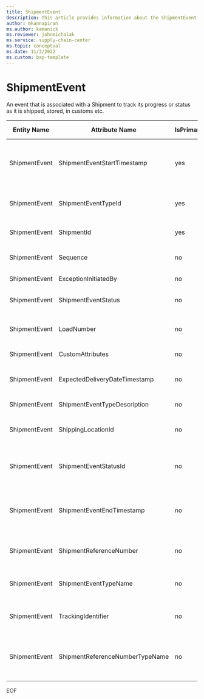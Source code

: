 ```yaml
---
title: ShipmentEvent
description: This article provides information about the ShipmentEvent entity.
author: mkannapiran
ms.author: kamanick
ms.reviewer: johnmichalak
ms.service: supply-chain-center
ms.topic: conceptual
ms.date: 11/3/2022
ms.custom: bap-template
---
```


# ShipmentEvent

An event that is associated with a Shipment to track its progress or status as it is shipped, stored, in customs etc.

| **Entity Name** | **Attribute Name** | **IsPrimaryKey** | **Data Type** | **Data Length** | **Description** |
| --- | --- | --- | --- | --- | --- |
| ShipmentEvent | ShipmentEventStartTimestamp | yes | timestamp | 14 | The start timestamp of the associated Shipment Event. |
| ShipmentEvent | ShipmentEventTypeId | yes | string | 36 | The unique identifier of a Shipment Event Type. |
| ShipmentEvent | ShipmentId | yes | string | 36 | The unique identifier of a Shipment. |
| ShipmentEvent | Sequence | no | string | 256 | Sequence number of the event |
| ShipmentEvent | ExceptionInitiatedBy | no | string | 256 | Event initiator |
| ShipmentEvent | ShipmentEventStatus | no | string | 256 | Shipment event status |
| ShipmentEvent | LoadNumber | no | string | 256 | Load number of the shipment |
| ShipmentEvent | CustomAttributes | no | string | 4000 | Custom attributes |
| ShipmentEvent | ExpectedDeliveryDateTimestamp | no | string | 256 | Expected delivery date time stamp |
| ShipmentEvent | ShipmentEventTypeDescription | no | string | 256 | Shipment event type |
| ShipmentEvent | ShippingLocationId | no | string | 36 | The unique identifier of a Shipping Location. |
| ShipmentEvent | ShipmentEventStatusId | no | string | 36 | The unique identifier of a Shipment Event Status. |
| ShipmentEvent | ShipmentEventEndTimestamp | no | timestamp | 14 | The end timestamp of the associated Shipment Event. |
| ShipmentEvent | ShipmentReferenceNumber | no | string | 256 | Reference number of the shipment |
| ShipmentEvent | ShipmentEventTypeName | no | string | 256 | Name of the shipment event |
| ShipmentEvent | TrackingIdentifier | no | string | 256 | Tracking number of the shipment |
| ShipmentEvent | ShipmentReferenceNumberTypeName | no | string | 256 | Name of the shipment reference number type |

EOF